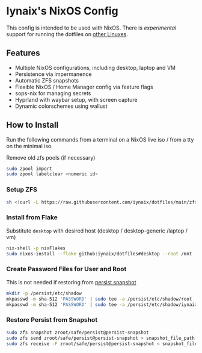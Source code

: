 # Iynaix's NixOS Config

This config is intended to be used with NixOS. There is *experimental* support for running the dotfiles on [other Linuxes](https://github.com/iynaix/dotfiles/blob/main/home-manager.md).

## Features

- Multiple NixOS configurations, including desktop, laptop and VM
- Persistence via impermanence
- Automatic ZFS snapshots
- Flexible NixOS / Home Manager config via feature flags
- sops-nix for managing secrets
- Hyprland with waybar setup, with screen capture
- Dynamic colorschemes using wallust

## How to Install
Run the following commands from a terminal on a NixOS live iso / from a tty on the minimal iso.

Remove old zfs pools (if necessary)
```sh
sudo zpool import
sudo zpool labelclear <numeric id>
```
### Setup ZFS
```sh
sh <(curl -L https://raw.githubusercontent.com/iynaix/dotfiles/main/zfs.sh)
```
### Install from Flake

Substitute `desktop` with desired host (desktop / desktop-generic /laptop / vm)

```sh
nix-shell -p nixFlakes
sudo nixos-install --flake github:iynaix/dotfiles#desktop --root /mnt
```

### Create Password Files for User and Root

This is not needed if restoring from [persist snapshot](#restore-persist-from-snapshot)

```sh
mkdir -p /persist/etc/shadow
mkpasswd -m sha-512 'PASSWORD' | sudo tee -a /persist/etc/shadow/root
mkpasswd -m sha-512 'PASSWORD' | sudo tee -a /persist/etc/shadow/iynaix
```

### Restore Persist from Snapshot

```sh
sudo zfs snapshot zroot/safe/persist@persist-snapshot
sudo zfs send zroot/safe/persist@persist-snapshot > snapshot_file_path
sudo zfs receive -F zroot/safe/persist@persist-snapshot < snapshot_file_path
```